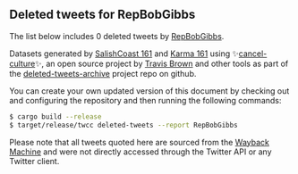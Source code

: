 ## Deleted tweets for RepBobGibbs

The list below includes 0 deleted tweets by
[RepBobGibbs](https://twitter.com/RepBobGibbs).



Datasets generated by [SalishCoast 161](https://twitter.com/SalishCoastA) and [Karma 161](https://twitter.com/KarmaOneSixOne)
using ✨[cancel-culture](https://github.com/travisbrown/cancel-culture)✨, an open source project by [Travis Brown](https://twitter.com/travisbrown) 
and other tools as part of the [deleted-tweets-archive](https://github.com/salcoast/deleted-tweets-archive/) project repo on github.

You can create your own updated version of this document by checking out and configuring the
repository and then running the following commands:

```bash
$ cargo build --release
$ target/release/twcc deleted-tweets --report RepBobGibbs
```

Please note that all tweets quoted here are sourced from the
[Wayback Machine](https://web.archive.org) and were not directly accessed through the Twitter API or
any Twitter client.

